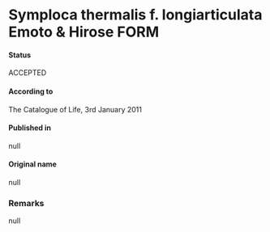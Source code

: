 # Symploca thermalis f. longiarticulata Emoto & Hirose FORM

#### Status
ACCEPTED

#### According to
The Catalogue of Life, 3rd January 2011

#### Published in
null

#### Original name
null

### Remarks
null